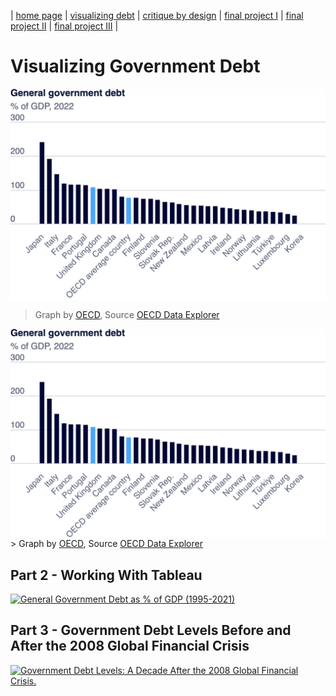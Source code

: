 | [home page](https://saylibhavsar.github.io/Data-Visualization-Projects/) | [visualizing debt](visualizing-government-debt.md) | [critique by design](critique-by-design.md) | [final project I](final-project-part-one.md) | [final project II](final-project-part-two.md) | [final project III](final-project-part-three.md) |

# Visualizing Government Debt

![Government-Debt OECD](Images/government-debt.png)
> Graph by <a href="https://www.oecd.org/en/data/indicators/general-government-debt.html">OECD</a>, Source <a href="https://data-explorer.oecd.org/vis?lc=en&ac=false&tm=DF_GOV_PF_YU&pg=0&snb=1&vw=tb&df[ds]=dsDisseminateFinalDMZ&df[id]=DSD_GOV%40DF_GOV_PF_YU&df[ag]=OECD.GOV.GIP&df[vs]=&pd=2007%2C&dq=A.AUT.....&to[TIME_PERIOD]=false">OECD Data Explorer</a>

<img src="Images/government-debt.png" alt="Government Debt OECD" width="700" align="center"/>
> Graph by <a href="https://www.oecd.org/en/data/indicators/general-government-debt.html">OECD</a>, Source <a href="https://data-explorer.oecd.org/vis?lc=en&ac=false&tm=DF_GOV_PF_YU&pg=0&snb=1&vw=tb&df[ds]=dsDisseminateFinalDMZ&df[id]=DSD_GOV%40DF_GOV_PF_YU&df[ag]=OECD.GOV.GIP&df[vs]=&pd=2007%2C&dq=A.AUT.....&to[TIME_PERIOD]=false">OECD Data Explorer</a>

## Part 2 - Working With Tableau

<div class='tableauPlaceholder' id='viz1725890341776' style='position: relative'><noscript><a href='#'><img alt='General Government Debt as % of GDP (1995-2021) ' src='https:&#47;&#47;public.tableau.com&#47;static&#47;images&#47;Go&#47;Government_Debt_Part2&#47;Sheet1&#47;1_rss.png' style='border: none' /></a></noscript><object class='tableauViz'  style='display:none;'><param name='host_url' value='https%3A%2F%2Fpublic.tableau.com%2F' /> <param name='embed_code_version' value='3' /> <param name='site_root' value='' /><param name='name' value='Government_Debt_Part2&#47;Sheet1' /><param name='tabs' value='no' /><param name='toolbar' value='yes' /><param name='static_image' value='https:&#47;&#47;public.tableau.com&#47;static&#47;images&#47;Go&#47;Government_Debt_Part2&#47;Sheet1&#47;1.png' /> <param name='animate_transition' value='yes' /><param name='display_static_image' value='yes' /><param name='display_spinner' value='yes' /><param name='display_overlay' value='yes' /><param name='display_count' value='yes' /><param name='language' value='en-US' /></object></div>               

<script type='text/javascript'>
  var divElement = document.getElementById('viz1725890341776');
  var vizElement = divElement.getElementsByTagName('object')[0];
  vizElement.style.width='100%';vizElement.style.height=(divElement.offsetWidth*0.75)+'px';
  var scriptElement = document.createElement('script');
  scriptElement.src = 'https://public.tableau.com/javascripts/api/viz_v1.js';
  vizElement.parentNode.insertBefore(scriptElement, vizElement);
</script>

## Part 3 - Government Debt Levels Before and After the 2008 Global Financial Crisis

<div class='tableauPlaceholder' id='viz1725891139055' style='position: relative'><noscript><a href='#'><img alt='Government Debt Levels: A Decade After the 2008 Global Financial Crisis. ' src='https:&#47;&#47;public.tableau.com&#47;static&#47;images&#47;Go&#47;Government_Debt_Part3&#47;Sheet2&#47;1_rss.png' style='border: none' /></a></noscript><object class='tableauViz'  style='display:none;'><param name='host_url' value='https%3A%2F%2Fpublic.tableau.com%2F' /> <param name='embed_code_version' value='3' /> <param name='site_root' value='' /><param name='name' value='Government_Debt_Part3&#47;Sheet2' /><param name='tabs' value='no' /><param name='toolbar' value='yes' /><param name='static_image' value='https:&#47;&#47;public.tableau.com&#47;static&#47;images&#47;Go&#47;Government_Debt_Part3&#47;Sheet2&#47;1.png' /> <param name='animate_transition' value='yes' /><param name='display_static_image' value='yes' /><param name='display_spinner' value='yes' /><param name='display_overlay' value='yes' /><param name='display_count' value='yes' /><param name='language' value='en-US' /></object></div>               

<script type='text/javascript'>
  var divElement = document.getElementById('viz1725891139055');
  var vizElement = divElement.getElementsByTagName('object')[0];
  vizElement.style.width='100%';vizElement.style.height=(divElement.offsetWidth*0.75)+'px';
  var scriptElement = document.createElement('script');
  scriptElement.src = 'https://public.tableau.com/javascripts/api/viz_v1.js';
  vizElement.parentNode.insertBefore(scriptElement, vizElement);
</script>

